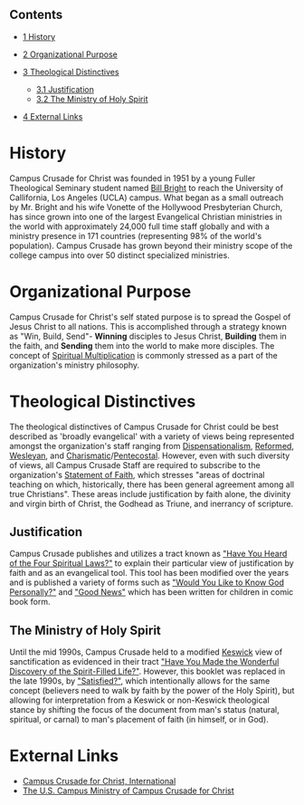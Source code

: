## Contents

-   [1 History](#History)
-   [2 Organizational Purpose](#Organizational_Purpose)
-   [3 Theological Distinctives](#Theological_Distinctives)
    -   [3.1 Justification](#Justification)
    -   [3.2 The Ministry of Holy Spirit](#The_Ministry_of_Holy_Spirit)

-   [4 External Links](#External_Links)

# History

Campus Crusade for Christ was founded in 1951 by a young Fuller
Theological Seminary student named
[Bill Bright](index.php?title=Bill_Bright&action=edit&redlink=1 "Bill Bright (page does not exist)")
to reach the University of Callifornia, Los Angeles (UCLA) campus.
What began as a small outreach by Mr. Bright and his wife Vonette
of the Hollywood Presbyterian Church, has since grown into one of
the largest Evangelical Christian ministries in the world with
approximately 24,000 full time staff globally and with a ministry
presence in 171 countries (representing 98% of the world's
population). Campus Crusade has grown beyond their ministry scope
of the college campus into over 50 distinct specialized
ministries.

# Organizational Purpose

Campus Crusade for Christ's self stated purpose is to spread the
Gospel of Jesus Christ to all nations. This is accomplished through
a strategy known as "Win, Build, Send"- **Winning** disciples to
Jesus Christ, **Building** them in the faith, and **Sending** them
into the world to make more disciples. The concept of
[Spiritual Multiplication](index.php?title=Spiritual_Multiplication&action=edit&redlink=1 "Spiritual Multiplication (page does not exist)")
is commonly stressed as a part of the organization's ministry
philosophy.

# Theological Distinctives

The theological distinctives of Campus Crusade for Christ could be
best described as 'broadly evangelical' with a variety of views
being represented amongst the organization's staff ranging from
[Dispensationalism](Dispensationalism "Dispensationalism"),
[Reformed](Reformed "Reformed"),
[Wesleyan](index.php?title=Wesleyan&action=edit&redlink=1 "Wesleyan (page does not exist)"),
and
[Charismatic](Charismatic "Charismatic")/[Pentecostal](Pentecostal "Pentecostal").
However, even with such diversity of views, all Campus Crusade
Staff are required to subscribe to the organization's
[Statement of Faith](http://www.ccci.org/statement_of_faith.html),
which stresses "areas of doctrinal teaching on which, historically,
there has been general agreement among all true Christians". These
areas include justification by faith alone, the divinity and virgin
birth of Christ, the Godhead as Triune, and inerrancy of
scripture.

## Justification

Campus Crusade publishes and utilizes a tract known as
["Have You Heard of the Four Spiritual Laws?"](http://www.greatcom.org/laws/languages.html)
to explain their particular view of justification by faith and as
an evangelical tool. This tool has been modified over the years and
is published a variety of forms such as
["Would You Like to Know God Personally?"](http://www.greatcom.org/laws/englishkgp/default.htm)
and ["Good News"](http://www.ccci.org/good-news/index.html) which
has been written for children in comic book form.

## The Ministry of Holy Spirit

Until the mid 1990s, Campus Crusade held to a modified
[Keswick](index.php?title=Keswick&action=edit&redlink=1 "Keswick (page does not exist)")
view of sanctification as evidenced in their tract
["Have You Made the Wonderful Discovery of the Spirit-Filled Life?"](http://www.jesuswho.org/english/spirit.htm).
However, this booklet was replaced in the late 1990s, by
["Satisfied?"](http://www.godsquad.com/discipleship/satisfied.htm),
which intentionally allows for the same concept (believers need to
walk by faith by the power of the Holy Spirit), but allowing for
interpretation from a Keswick or non-Keswick theological stance by
shifting the focus of the document from man's status (natural,
spiritual, or carnal) to man's placement of faith (in himself, or
in God).

# External Links

-   [Campus Crusade for Christ, International](http://www.ccci.org)
-   [The U.S. Campus Ministry of Campus Crusade for Christ](http://www.uscm.org)



